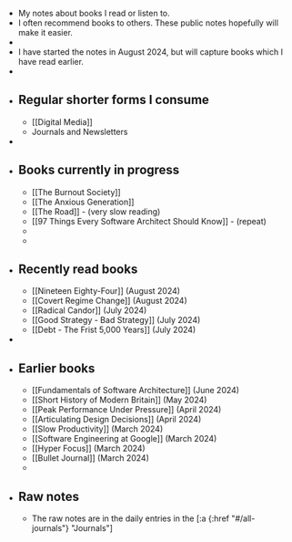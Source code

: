 - My notes about books I read or listen to.
- I often recommend books to others. These public notes hopefully will make it easier.
-
- I have started the notes in August 2024, but will capture books which I have read earlier.
-
- ## Regular shorter forms I consume
	- [[Digital Media]]
	- Journals and Newsletters
-
- ## Books currently in progress
	- [[The Burnout Society]]
	- [[The Anxious Generation]]
	- [[The Road]] - (very slow reading)
	- [[97 Things Every Software Architect Should Know]] - (repeat)
	-
	-
- ## Recently read books
	- [[Nineteen Eighty-Four]] (August 2024)
	- [[Covert Regime Change]] (August 2024)
	- [[Radical Candor]] (July 2024)
	- [[Good Strategy - Bad Strategy]] (July 2024)
	- [[Debt - The Frist 5,000 Years]] (July 2024)
-
- ## Earlier books
	- [[Fundamentals of Software Architecture]] (June 2024)
	- [[Short History of Modern Britain]] (May 2024)
	- [[Peak Performance Under Pressure]] (April 2024)
	- [[Articulating Design Decisions]] (April 2024)
	- [[Slow Productivity]] (March 2024)
	- [[Software Engineering at Google]] (March 2024)
	- [[Hyper Focus]] (March 2024)
	- [[Bullet Journal]] (March 2024)
	-
- ## Raw notes
	- The raw notes are in the daily entries in the [:a {:href "#/all-journals"} "Journals"]